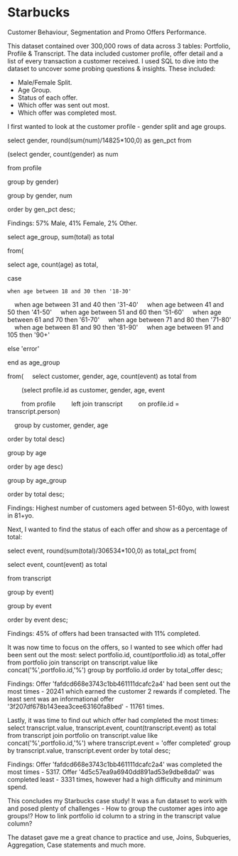 # Starbucks
Customer Behaviour, Segmentation and Promo Offers Performance.

This dataset contained over 300,000 rows of data across 3 tables: Portfolio, Profile & Transcript. The data included customer profile, offer detail and a list of every transaction a customer received. I used SQL to dive into the dataset to uncover some probing questions & insights. These included:
- Male/Female Split.
- Age Group.
- Status of each offer.
- Which offer was sent out most.
- Which offer was completed most.

I first wanted to look at the customer profile - gender split and age groups.

select gender, round(sum(num)/14825*100,0) as gen_pct from

(select gender, count(gender) as num

from profile

group by gender)

group by gender, num

order by gen_pct desc;

Findings: 57% Male, 41% Female, 2% Other.

select age_group, sum(total) as total

from(

select age, count(age) as total,

case

    when age between 18 and 30 then '18-30'
    
    when age between 31 and 40 then '31-40'
    
    when age between 41 and 50 then '41-50'
    
    when age between 51 and 60 then '51-60'
    
    when age between 61 and 70 then '61-70'
    
    when age between 71 and 80 then '71-80'
    
    when age between 81 and 90 then '81-90'
    
    when age between 91 and 105 then '90+'

else 'error'

end as age_group

from(
    
    select customer, gender, age, count(event) as total from
    
        (select profile.id as customer, gender, age, event
        
        
        from profile
        
        left join transcript
        
        on profile.id = transcript.person)
        
    group by customer, gender, age
    
order by total desc)

group by age

order by age desc)

group by age_group

order by total desc;

Findings: Highest number of customers aged between 51-60yo, with lowest in 81+yo.

Next, I wanted to find the status of each offer and show as a percentage of total:

select event, round(sum(total)/306534*100,0) as total_pct from(

select event, count(event) as total

from transcript

group by event)

group by event

order by event desc;

Findings: 45% of offers had been transacted with 11% completed.

It was now time to focus on the offers, so I wanted to see which offer had been sent out the most:
select portfolio.id, count(portfolio.id) as total_offer
from portfolio
join transcript
on transcript.value like concat('%',portfolio.id,'%')
group by portfolio.id
order by total_offer desc;

Findings: Offer 'fafdcd668e3743c1bb461111dcafc2a4' had been sent out the most times - 20241 which earned the customer 2 rewards if completed. The least sent was an informational offer '3f207df678b143eea3cee63160fa8bed' - 11761 times.

Lastly, it was time to find out which offer had completed the most times:
select transcript.value, transcript.event, count(transcript.event) as total
from transcript
join portfolio
on transcript.value like concat('%',portfolio.id,'%')
where transcript.event = 'offer completed'
group by transcript.value, transcript.event
order by total desc;

Findings: Offer 'fafdcd668e3743c1bb461111dcafc2a4' was completed the most times - 5317. Offer '4d5c57ea9a6940dd891ad53e9dbe8da0' was completed least - 3331 times, however had a high difficulty and minimum spend.

This concludes my Starbucks case study! It was a fun dataset to work with and posed plenty of challenges - How to group the customer ages into age groups!? How to link portfolio id column to a string in the transcript value column?

The dataset gave me a great chance to practice and use, Joins, Subqueries, Aggregation, Case statements and much more.
